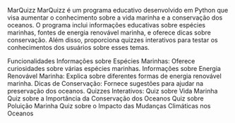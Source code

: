 MarQuizz
MarQuizz é um programa educativo desenvolvido em Python que visa aumentar o conhecimento sobre a vida marinha e a conservação dos oceanos. O programa inclui informações educativas sobre espécies marinhas, fontes de energia renovável marinha, e oferece dicas sobre conservação. Além disso, proporciona quizzes interativos para testar os conhecimentos dos usuários sobre esses temas.

Funcionalidades
Informações sobre Espécies Marinhas: Oferece curiosidades sobre várias espécies marinhas.
Informações sobre Energia Renovável Marinha: Explica sobre diferentes formas de energia renovável marinha.
Dicas de Conservação: Fornece sugestões para ajudar na preservação dos oceanos.
Quizzes Interativos:
Quiz sobre Vida Marinha
Quiz sobre a Importância da Conservação dos Oceanos
Quiz sobre Poluição Marinha
Quiz sobre o Impacto das Mudanças Climáticas nos Oceanos
